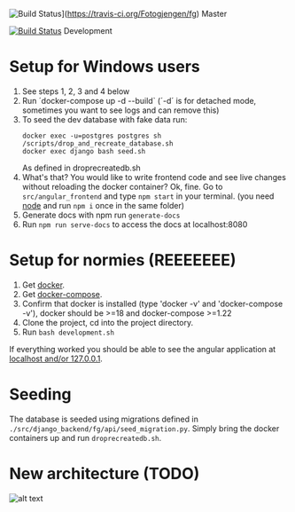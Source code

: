![Build Status](https://travis-ci.org/Fotogjengen/fg.svg?branch=master)](https://travis-ci.org/Fotogjengen/fg) Master

[![Build Status](https://travis-ci.org/Fotogjengen/fg.svg?branch=development)](https://travis-ci.org/Fotogjengen/fg) Development

# Setup for Windows users

1. See steps 1, 2, 3 and 4 below
2. Run ´docker-compose up -d --build` (´-d´ is for detached mode, sometimes you want to see logs and can remove this)
3. To seed the dev database with fake data run:
    ```
    docker exec -u=postgres postgres sh /scripts/drop_and_recreate_database.sh
    docker exec django bash seed.sh
    ```
    As defined in droprecreatedb.sh
4. What's that? You would like to write frontend code and see live changes without reloading the docker container? Ok, fine. Go to `src/angular_frontend` and type `npm start` in your terminal. (you need [node](https://nodejs.org/en/) and run `npm i` once in the same folder)
5. Generate docs with npm run `generate-docs`
6. Run `npm run serve-docs` to access the docs at localhost:8080


# Setup for normies (REEEEEEE)

1. Get [docker](https://www.docker.com/products/overview).
2. Get [docker-compose](https://docs.docker.com/compose/install/).
3. Confirm that docker is installed (type 'docker -v' and 'docker-compose -v'), docker should be >=18 and docker-compose >=1.22
4. Clone the project, cd into the project directory.
5. Run ```bash development.sh```

If everything worked you should be able to see the angular application at [localhost and/or 127.0.0.1](http://127.0.0.1).

# Seeding
The database is seeded using migrations defined in
```./src/django_backend/fg/api/seed_migration.py```.
Simply bring the docker containers up and run ```droprecreatedb.sh```.

# New architecture (TODO)
![alt text](docs/new_arch_diagram.png "New arch")

